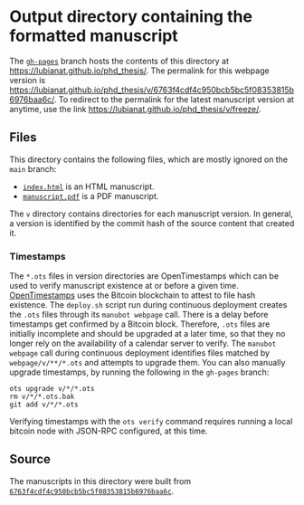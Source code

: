 # Output directory containing the formatted manuscript

The [`gh-pages`](https://github.com/lubianat/phd_thesis/tree/gh-pages) branch hosts the contents of this directory at <https://lubianat.github.io/phd_thesis/>.
The permalink for this webpage version is <https://lubianat.github.io/phd_thesis/v/6763f4cdf4c950bcb5bc5f08353815b6976baa6c/>.
To redirect to the permalink for the latest manuscript version at anytime, use the link <https://lubianat.github.io/phd_thesis/v/freeze/>.

## Files

This directory contains the following files, which are mostly ignored on the `main` branch:

+ [`index.html`](index.html) is an HTML manuscript.
+ [`manuscript.pdf`](manuscript.pdf) is a PDF manuscript.

The `v` directory contains directories for each manuscript version.
In general, a version is identified by the commit hash of the source content that created it.

### Timestamps

The `*.ots` files in version directories are OpenTimestamps which can be used to verify manuscript existence at or before a given time.
[OpenTimestamps](https://opentimestamps.org/) uses the Bitcoin blockchain to attest to file hash existence.
The `deploy.sh` script run during continuous deployment creates the `.ots` files through its `manubot webpage` call.
There is a delay before timestamps get confirmed by a Bitcoin block.
Therefore, `.ots` files are initially incomplete and should be upgraded at a later time, so that they no longer rely on the availability of a calendar server to verify.
The `manubot webpage` call during continuous deployment identifies files matched by `webpage/v/**/*.ots` and attempts to upgrade them.
You can also manually upgrade timestamps, by running the following in the `gh-pages` branch:

```shell
ots upgrade v/*/*.ots
rm v/*/*.ots.bak
git add v/*/*.ots
```

Verifying timestamps with the `ots verify` command requires running a local bitcoin node with JSON-RPC configured, at this time.

## Source

The manuscripts in this directory were built from
[`6763f4cdf4c950bcb5bc5f08353815b6976baa6c`](https://github.com/lubianat/phd_thesis/commit/6763f4cdf4c950bcb5bc5f08353815b6976baa6c).
